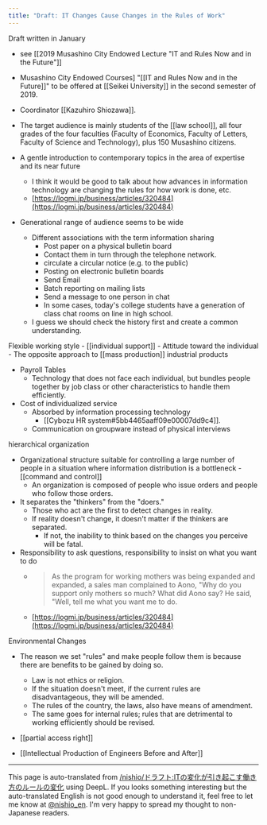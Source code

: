 ```yaml
---
title: "Draft: IT Changes Cause Changes in the Rules of Work"
---
```


Draft written in January
- see  [[2019 Musashino City Endowed Lecture "IT and Rules Now and in the Future"]]

- Musashino City Endowed Courses] "[[IT and Rules Now and in the Future]]" to be offered at [[Seikei University]] in the second semester of 2019.
- Coordinator [[Kazuhiro Shiozawa]].
- The target audience is mainly students of the [[law school]], all four grades of the four faculties (Faculty of Economics, Faculty of Letters, Faculty of Science and Technology), plus 150 Musashino citizens.
- A gentle introduction to contemporary topics in the area of expertise and its near future
    - I think it would be good to talk about how advances in information technology are changing the rules for how work is done, etc.
    - [https://logmi.jp/business/articles/320484](https://logmi.jp/business/articles/320484)

- Generational range of audience seems to be wide
    - Different associations with the term information sharing
        - Post paper on a physical bulletin board
        - Contact them in turn through the telephone network.
        - circulate a circular notice (e.g. to the public)
        - Posting on electronic bulletin boards
        - Send Email
        - Batch reporting on mailing lists
        - Send a message to one person in chat
        - In some cases, today's college students have a generation of class chat rooms on line in high school.
    - I guess we should check the history first and create a common understanding.

Flexible working style
    - [[individual support]]
    - Attitude toward the individual
        - The opposite approach to [[mass production]] industrial products
- Payroll Tables
    - Technology that does not face each individual, but bundles people together by job class or other characteristics to handle them efficiently.
- Cost of individualized service
    - Absorbed by information processing technology
        - [[Cybozu HR system#5bb4465aaff09e00007dd9c4]].
    - Communication on groupware instead of physical interviews

hierarchical organization
- Organizational structure suitable for controlling a large number of people in a situation where information distribution is a bottleneck
        - [[command and control]]
    - An organization is composed of people who issue orders and people who follow those orders.
- It separates the "thinkers" from the "doers."
    - Those who act are the first to detect changes in reality.
    - If reality doesn't change, it doesn't matter if the thinkers are separated.
        - If not, the inability to think based on the changes you perceive will be fatal.
- Responsibility to ask questions, responsibility to insist on what you want to do
    - > As the program for working mothers was being expanded and expanded, a sales man complained to Aono, "Why do you support only mothers so much? What did Aono say? He said, "Well, tell me what you want me to do.
    - [https://logmi.jp/business/articles/320484](https://logmi.jp/business/articles/320484)

Environmental Changes
- The reason we set "rules" and make people follow them is because there are benefits to be gained by doing so.
    - Law is not ethics or religion.
    - If the situation doesn't meet, if the current rules are disadvantageous, they will be amended.
    - The rules of the country, the laws, also have means of amendment.
    - The same goes for internal rules; rules that are detrimental to working efficiently should be revised.

- [[partial access right]]

- [[Intellectual Production of Engineers Before and After]]
---
This page is auto-translated from [/nishio/ドラフト:ITの変化が引き起こす働き方のルールの変化](https://scrapbox.io/nishio/ドラフト:ITの変化が引き起こす働き方のルールの変化) using DeepL. If you looks something interesting but the auto-translated English is not good enough to understand it, feel free to let me know at [@nishio_en](https://twitter.com/nishio_en). I'm very happy to spread my thought to non-Japanese readers.